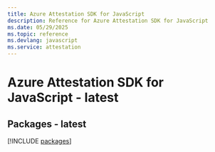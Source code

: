 ```yaml
---
title: Azure Attestation SDK for JavaScript
description: Reference for Azure Attestation SDK for JavaScript
ms.date: 05/29/2025
ms.topic: reference
ms.devlang: javascript
ms.service: attestation
---
```

# Azure Attestation SDK for JavaScript - latest
## Packages - latest
[!INCLUDE [packages](attestation-index.md)]